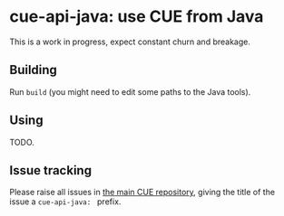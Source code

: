 # cue-api-java: use CUE from Java

This is a work in progress, expect constant churn and breakage.

## Building

Run `build` (you might need to edit some paths to the Java tools).

## Using

TODO.

## Issue tracking

Please raise all issues in
[the main CUE repository](https://github.com/cue-lang/cue/issues),
giving the title of the issue a `cue-api-java: ` prefix.
